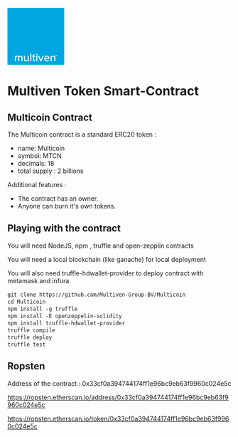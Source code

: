 ![image](assets/logo-multiven.png)

# Multiven Token Smart-Contract

## Multicoin Contract

The Multicoin contract is a standard ERC20 token :
 - name: Multicoin
 - symbol: MTCN
 - decimals: 18
 - total supply : 2 billions

Additional features :

 - The contract has an owner.
 - Anyone can burn it's own tokens.
 

## Playing with the contract

You will need NodeJS, npm , truffle and open-zepplin contracts

You will need a local blockchain (like ganache) for local deployment

You will also need truffle-hdwallet-provider to deploy contract with metamask and infura 

```
git clone https://github.com/Multiven-Group-BV/Multicoin
cd Multicoin
npm install -g truffle
npm install -E openzeppelin-solidity
npm install truffle-hdwallet-provider
truffle compile
truffle deploy
truffle test
```

## Ropsten 
Address of the contract : 0x33cf0a394744174ff1e96bc9eb63f9960c024e5c

https://ropsten.etherscan.io/address/0x33cf0a394744174ff1e96bc9eb63f9960c024e5c

https://ropsten.etherscan.io/token/0x33cf0a394744174ff1e96bc9eb63f9960c024e5c
